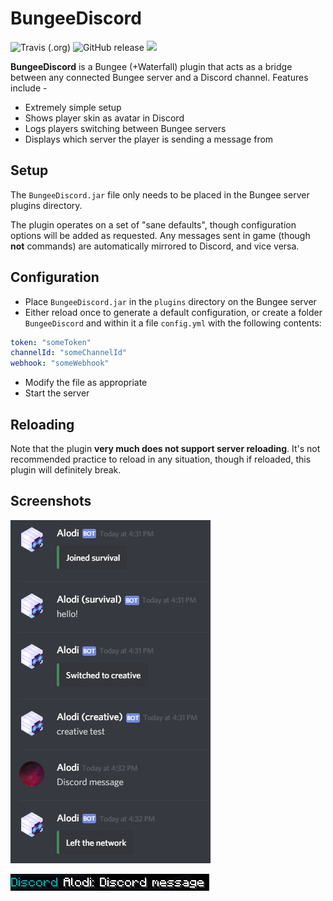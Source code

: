 # BungeeDiscord
![Travis (.org)](https://img.shields.io/travis/cmcarey/BungeeDiscord.svg?style=for-the-badge)
![GitHub release](https://img.shields.io/github/release/cmcarey/bungeediscord.svg?style=for-the-badge)
![](https://img.shields.io/badge/Minecraft%20Version-1.14-blue.svg?style=for-the-badge)

**BungeeDiscord** is a Bungee (+Waterfall) plugin that acts as a bridge between any connected Bungee server and a Discord channel.  Features include -
- Extremely simple setup
- Shows player skin as avatar in Discord
- Logs players switching between Bungee servers
- Displays which server the player is sending a message from

## Setup
The `BungeeDiscord.jar` file only needs to be placed in the Bungee server plugins directory.

The plugin operates on a set of "sane defaults", though configuration options will be added as requested.  Any messages sent in game (though **not** commands) are automatically mirrored to Discord, and vice versa.

## Configuration
- Place `BungeeDiscord.jar` in the `plugins` directory on the Bungee server
- Either reload once to generate a default configuration, or create a folder `BungeeDiscord` and within it a file `config.yml` with the following contents:
```yml
token: "someToken"
channelId: "someChannelId"
webhook: "someWebhook"
```

- Modify the file as appropriate
- Start the server

## Reloading
Note that the plugin **very much does not support server reloading**.  It's not recommended practice to reload in any situation, though if reloaded, this plugin will definitely break.

## Screenshots
![](images/discord.png)

![](images/ingame.png)
